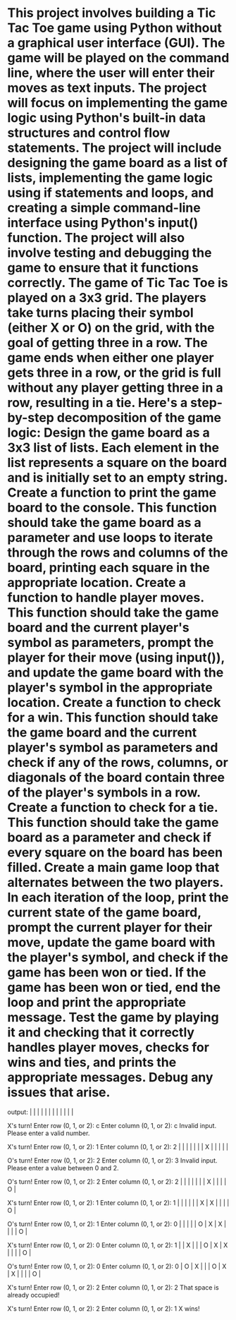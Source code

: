# This project involves building a Tic Tac Toe game using Python without a graphical user interface (GUI). The game will be played on the command line, where the user will enter their moves as text inputs. The project will focus on implementing the game logic using Python's built-in data structures and control flow statements. The project will include designing the game board as a list of lists, implementing the game logic using if statements and loops, and creating a simple command-line interface using Python's input() function. The project will also involve testing and debugging the game to ensure that it functions correctly. The game of Tic Tac Toe is played on a 3x3 grid. The players take turns placing their symbol (either X or O) on the grid, with the goal of getting three in a row. The game ends when either one player gets three in a row, or the grid is full without any player getting three in a row, resulting in a tie. Here's a step-by-step decomposition of the game logic: Design the game board as a 3x3 list of lists. Each element in the list represents a square on the board and is initially set to an empty string. Create a function to print the game board to the console. This function should take the game board as a parameter and use loops to iterate through the rows and columns of the board, printing each square in the appropriate location. Create a function to handle player moves. This function should take the game board and the current player's symbol as parameters, prompt the player for their move (using input()), and update the game board with the player's symbol in the appropriate location. Create a function to check for a win. This function should take the game board and the current player's symbol as parameters and check if any of the rows, columns, or diagonals of the board contain three of the player's symbols in a row. Create a function to check for a tie. This function should take the game board as a parameter and check if every square on the board has been filled. Create a main game loop that alternates between the two players. In each iteration of the loop, print the current state of the game board, prompt the current player for their move, update the game board with the player's symbol, and check if the game has been won or tied. If the game has been won or tied, end the loop and print the appropriate message. Test the game by playing it and checking that it correctly handles player moves, checks for wins and ties, and prints the appropriate messages. Debug any issues that arise.


output:
|   |   |   |
|   |   |   |
|   |   |   |

X's turn!
Enter row (0, 1, or 2): c
Enter column (0, 1, or 2): c
Invalid input. Please enter a valid number.

X's turn!
Enter row (0, 1, or 2): 1
Enter column (0, 1, or 2): 2
|   |   |   |
|   |   | X |
|   |   |   |

O's turn!
Enter row (0, 1, or 2): 2
Enter column (0, 1, or 2): 3
Invalid input. Please enter a value between 0 and 2.

O's turn!
Enter row (0, 1, or 2): 2
Enter column (0, 1, or 2): 2
|   |   |   |
|   |   | X |
|   |   | O |

X's turn!
Enter row (0, 1, or 2): 1
Enter column (0, 1, or 2): 1
|   |   |   |
|   | X | X |
|   |   | O |

O's turn!
Enter row (0, 1, or 2): 1
Enter column (0, 1, or 2): 0
|   |   |   |
| O | X | X |
|   |   | O |

X's turn!
Enter row (0, 1, or 2): 0
Enter column (0, 1, or 2): 1
|   | X |   |
| O | X | X |
|   |   | O |

O's turn!
Enter row (0, 1, or 2): 0
Enter column (0, 1, or 2): 0
| O | X |   |
| O | X | X |
|   |   | O |

X's turn!
Enter row (0, 1, or 2): 2
Enter column (0, 1, or 2): 2
That space is already occupied!

X's turn!
Enter row (0, 1, or 2): 2
Enter column (0, 1, or 2): 1
X wins!
> 
